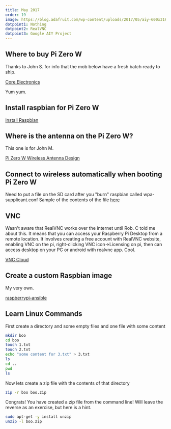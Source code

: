 ```yaml
---
title: May 2017
order: 19
image: https://blog.adafruit.com/wp-content/uploads/2017/05/aiy-600x316.jpg
dotpoint1: Nothing
dotpoint2: RealVNC
dotpoint3: Google AIY Project
---
```


## Where to buy Pi Zero W
Thanks to John S. for info that the mob below have a fresh batch ready to ship.

[Core Electronics](https://core-electronics.com.au/)

Yum yum.

## Install raspbian for Pi Zero W
[Install Raspbian](https://www.raspberrypi.org/documentation/installation/installing-images/)

## Where is the antenna on the Pi Zero W?
This one is for John M.

[Pi Zero W Wireless Antenna Design](https://www.raspberrypi.org/magpi/pi-zero-w-wireless-antenna-design/)

## Connect to wireless automatically when booting Pi Zero W
Need to put a file on the SD card after you "burn" raspbian called wpa-supplicant.conf 
Sample of the contents of the file [here](https://raw.githubusercontent.com/mohankumargupta/raspberrypi-ansible/master/wpa_supplicant-sample.conf)

## VNC
Wasn't aware that RealVNC works over the internet until Rob. C told me about this. It means that you can access your Raspberry Pi Desktop from a remote location. It involves creating a free account with RealVNC website, enabling VNC on the pi, right-clicking VNC icon->Licensing on pi, then can access desktop on your PC or android with realvnc app. Cool.

[VNC Cloud](https://raspberrypisig.github.io/blog/remoteaccess/2017/04/15/vncviewer/)

## Create a custom Raspbian image
My very own.

[raspberrypi-ansible](https://github.com/mohankumargupta/raspberrypi-ansible)

## Learn Linux Commands 

First create a directory and some empty files and one file with some content

```sh
mkdir boo
cd boo
touch 1.txt
touch 2.txt
echo "some content for 3.txt" > 3.txt
ls
cd ..
pwd
ls
```

Now lets create a zip file with the contents of that directory

```sh
zip -r boo boo.zip
```

Congrats! You have created a zip file from the command line! Will leave the reverse as an exercise, but here is a hint.

```sh
sudo apt-get -y install unzip
unzip -l boo.zip
```



